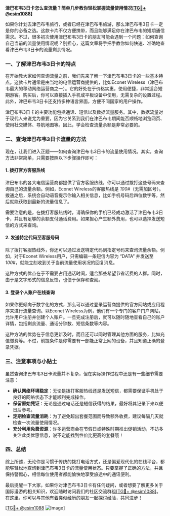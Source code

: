 **津巴布韦3日卡怎么查流量？简单几步教你轻松掌握流量使用情况[[TG💪+ @esim1088](https://t.me/s/esim1088)]**

如果你计划去津巴布韦旅行，或者已经在津巴布韦旅游，那么津巴布韦3日卡一定是你的必备之选。这款卡片不仅方便携带，而且能够满足你在津巴布韦的短期通信需求。不过，很多初次使用津巴布韦3日卡的朋友可能会遇到一个问题：如何查询自己当前的流量使用情况呢？别担心，这篇文章将手把手教你如何快速、准确地查看津巴布韦3日卡的流量剩余情况。

### 一、了解津巴布韦3日卡的特点

在开始教大家如何查询流量之前，我们先来了解一下津巴布韦3日卡的一些基本特点。这款卡片通常是由当地的电信运营商提供的，比如Econet Wireless（津巴布韦最大的移动网络运营商之一）。它的好处在于价格实惠，使用便捷，非常适合短期游客。购买后，你可以直接插入手机或平板设备中使用，无需复杂的设置过程。此外，津巴布韦3日卡还支持多种语言界面，方便不同国家的用户操作。

津巴布韦3日卡的主要功能包括通话、短信以及数据流量服务。其中，数据流量对于现代人来说尤为重要，因为它关系到我们在津巴布韦期间能否顺畅地浏览网页、使用社交媒体、导航地图等。因此，学会检查流量余额是非常必要的。

### 二、查询津巴布韦3日卡流量的方法

现在，让我们进入正题——如何查询津巴布韦3日卡的流量使用情况。其实，查询方法非常简单，只需要按照以下步骤操作即可：

#### 1. 拨打官方客服热线
津巴布韦的各大电信运营商都提供了官方客服热线，你可以通过拨打这些号码来查询自己的流量余额。例如，Econet Wireless的客服热线是 *100#*（无需加区号）。拨通之后，系统会自动语音提示你输入相关信息，比如手机号码后四位数字等，然后就能获取到最新的流量信息了。

需要注意的是，在拨打客服热线时，请确保你的手机已经成功激活了津巴布韦3日卡，并且有足够的余额支付通话费用。如果担心产生额外费用，也可以选择发送短信的方式来查询。

#### 2. 发送特定代码至客服号码
除了拨打客服热线外，你还可以通过发送特定代码到指定号码来查询流量余额。例如，对于Econet Wireless用户，只需编辑一条短信内容为 “DATA” 并发送至 *100#*，就能立刻收到关于当前流量使用状况的回复消息。

这种方式的优点在于不需要占用通话时间，适合那些希望节省话费的人群。同时，由于是文字形式的信息反馈，也便于保存和查阅。

#### 3. 登录个人账户在线查询
如果你更倾向于数字化的方式，那么可以通过登录运营商提供的官方网站或应用程序来进行流量查询。以Econet Wireless为例，他们有一个专门的客户门户网站，允许用户注册并创建个人账户。一旦完成注册后，就可以随时随地查看自己的账户详情，包括剩余流量、通话分钟数、短信条数等内容。

这种方法的优势在于信息更新及时，而且还可以同时管理其他方面的服务，比如充值缴费等。不过，前提条件是你需要有一部能正常上网的设备，并且知道正确的登录凭据。

### 三、注意事项与小贴士

虽然查询津巴布韦3日卡流量并不复杂，但在实际操作过程中还是有一些细节需要注意：

- **确认网络环境稳定**：无论是拨打客服热线还是发送短信，都需要保证手机处于良好的网络状态下才能顺利完成操作。
- **保留原始凭证**：无论是通过电话还是短信获得的结果，最好将其记录下来以便日后参考。
- **定期检查流量消耗**：为了避免超出套餐范围而导致额外收费，建议每隔几天就检查一次流量使用情况。
- **充分利用免费资源**：许多运营商会在节假日或特殊时期推出促销活动，不妨多关注此类优惠信息，说不定能找到性价比更高的套餐哦！

### 四、总结

综上所述，无论你是习惯于传统的拨打电话方式，还是偏爱现代化的在线平台，都能够轻松地查询到津巴布韦3日卡的流量使用状态。只要掌握了正确的方法，并且保持警惕心，相信每位使用者都能愉快地享受旅途中的通讯便利。

最后提醒一下大家，如果你对津巴布韦3日卡有任何疑问，或者想要了解更多关于国际漫游的相关知识，欢迎随时访问我们的社区交流群组[[TG💪+ @esim1088](https://t.me/s/esim1088)]。在这里，你可以与其他有着类似经历的朋友一起探讨经验，共同进步！

[[TG💪+ @esim1088](https://t.me/s/esim1088) ![Image](https://i.postimg.cc/4NQfJmqS/Snipaste-2025-05-13-00-14-12.png)]